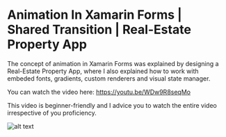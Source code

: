 # Animation In Xamarin Forms | Shared Transition | Real-Estate Property App
The concept of animation in Xamarin Forms was explained by designing a Real-Estate Property App, where I also explained how to work with embeded fonts, gradients, custom renderers and visual state manager.

You can watch the video here: https://youtu.be/WDw9R8seqMo

This video is beginner-friendly and I advice you to watch the entire video irrespective of you proficiency.

![alt text](https://devcrux.com/wp-content/uploads/propertyapp.png)
